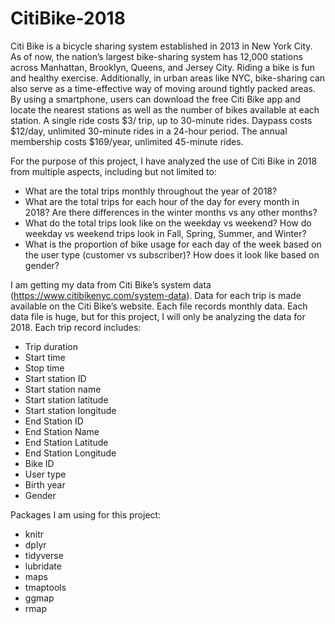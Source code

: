 # CitiBike-2018

Citi Bike is a bicycle sharing system established in 2013 in New York City. As of now, the nation’s largest bike-sharing system has 12,000 stations across Manhattan, Brooklyn, Queens, and Jersey City.  Riding a bike is fun and healthy exercise. Additionally, in urban areas like NYC, bike-sharing can also serve as a time-effective way of moving around tightly packed areas. By using a smartphone, users can download the free Citi Bike app and locate the nearest stations as well as the number of bikes available at each station. A single ride costs $3/ trip, up to 30-minute rides. Daypass costs $12/day, unlimited 30-minute rides in a 24-hour period. The annual membership costs $169/year, unlimited 45-minute rides. 

For the purpose of this project, I have analyzed the use of Citi Bike in 2018 from multiple aspects, including but not limited to:

- What are the total trips monthly throughout the year of 2018?
- What are the total trips for each hour of the day for every month in 2018? Are there differences in the winter months vs any other months?
- What do the total trips look like on the weekday vs weekend? How do weekday vs weekend trips look in Fall, Spring, Summer, and Winter?
- What is the proportion of bike usage for each day of the week based on the user type (customer vs subscriber)? How does it look like based on gender?

I am getting my data from Citi Bike’s system data (https://www.citibikenyc.com/system-data). Data for each trip is made available on the Citi Bike’s website. Each file records monthly data. Each data file is huge, but for this project, I will only be analyzing the data for 2018. Each trip record includes:

* Trip duration
* Start time
* Stop time
* Start station ID
* Start station name
* Start station latitude
* Start station longitude
* End Station ID
* End Station Name
* End Station Latitude
* End Station Longitude
* Bike ID
* User type
* Birth year
* Gender

Packages I am using for this project:
* knitr
* dplyr
* tidyverse
* lubridate
* maps
* tmaptools
* ggmap
* rmap

